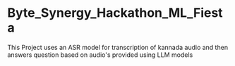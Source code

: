 # Byte_Synergy_Hackathon_ML_Fiesta
This Project uses an ASR model for transcription of kannada audio and then answers question based on audio's provided using LLM models
